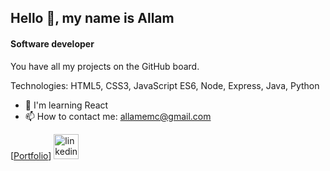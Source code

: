 ## Hello 👋, my name is Allam
#### Software developer

You have all my projects on the GitHub board.

Technologies: HTML5, CSS3, JavaScript ES6, Node, Express, Java, Python

- 🌱 I'm learning React
- 📫 How to contact me: allamemc@gmail.com


[<a href="https://allam-dev.vercel.app/">Portfolio</a>]  [<img src='https://cdn.jsdelivr.net/npm/simple-icons@3.0.1/icons/linkedin.svg' alt='linkedin' height='40'>](https://www.linkedin.com/in/allam-miranda-carrasco-368429256)  



